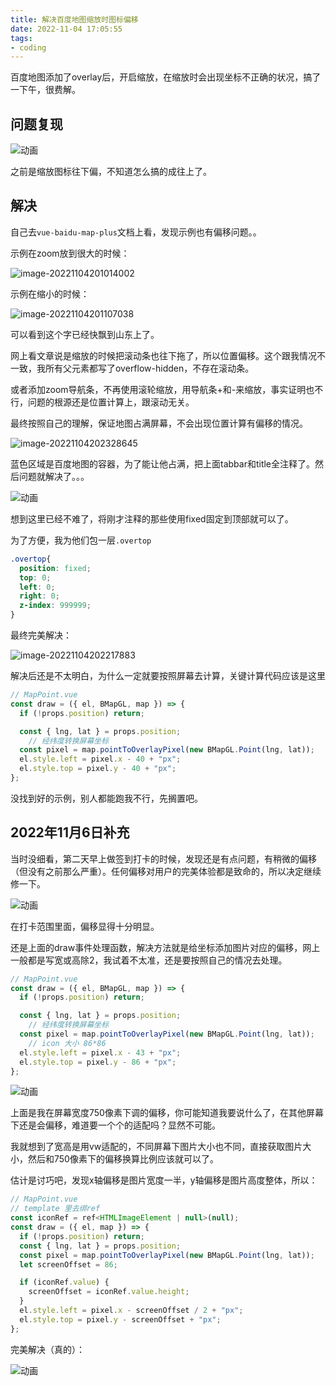 ```yaml
---
title: 解决百度地图缩放时图标偏移
date: 2022-11-04 17:05:55
tags:
- coding
---
```


百度地图添加了overlay后，开启缩放，在缩放时会出现坐标不正确的状况，搞了一下午，很费解。

<!--more-->

## 问题复现

![动画](解决百度地图缩放时图标偏移/动画.gif)

之前是缩放图标往下偏，不知道怎么搞的成往上了。



## 解决

自己去`vue-baidu-map-plus`文档上看，发现示例也有偏移问题。。

示例在zoom放到很大的时候：

![image-20221104201014002](解决百度地图缩放时图标偏移/image-20221104201014002.png)

示例在缩小的时候：

![image-20221104201107038](解决百度地图缩放时图标偏移/image-20221104201107038.png)

可以看到这个字已经快飘到山东上了。





网上看文章说是缩放的时候把滚动条也往下拖了，所以位置偏移。这个跟我情况不一致，我所有父元素都写了overflow-hidden，不存在滚动条。

或者添加zoom导航条，不再使用滚轮缩放，用导航条+和-来缩放，事实证明也不行，问题的根源还是位置计算上，跟滚动无关。





最终按照自己的理解，保证地图占满屏幕，不会出现位置计算有偏移的情况。

![image-20221104202328645](解决百度地图缩放时图标偏移/image-20221104202328645.png)

蓝色区域是百度地图的容器，为了能让他占满，把上面tabbar和title全注释了。然后问题就解决了。。。

![动画](解决百度地图缩放时图标偏移/动画-1667564270596.gif)

想到这里已经不难了，将刚才注释的那些使用fixed固定到顶部就可以了。

为了方便，我为他们包一层`.overtop`

```css
.overtop{
  position: fixed;
  top: 0;
  left: 0;
  right: 0;
  z-index: 999999;
}
```

最终完美解决：

![image-20221104202217883](解决百度地图缩放时图标偏移/image-20221104202217883.png)

解决后还是不太明白，为什么一定就要按照屏幕去计算，关键计算代码应该是这里

```javascript
// MapPoint.vue
const draw = ({ el, BMapGL, map }) => {
  if (!props.position) return;

  const { lng, lat } = props.position;
	// 经纬度转换屏幕坐标
  const pixel = map.pointToOverlayPixel(new BMapGL.Point(lng, lat));
  el.style.left = pixel.x - 40 + "px";
  el.style.top = pixel.y - 40 + "px";
};
```

没找到好的示例，别人都能跑我不行，先搁置吧。



## 2022年11月6日补充

当时没细看，第二天早上做签到打卡的时候，发现还是有点问题，有稍微的偏移（但没有之前那么严重）。任何偏移对用户的完美体验都是致命的，所以决定继续修一下。

![动画](解决百度地图缩放时图标偏移/动画-1667707141136.gif)

在打卡范围里面，偏移显得十分明显。

还是上面的draw事件处理函数，解决方法就是给坐标添加图片对应的偏移，网上一般都是写宽或高除2，我试着不太准，还是要按照自己的情况去处理。

```javascript
// MapPoint.vue
const draw = ({ el, BMapGL, map }) => {
  if (!props.position) return;

  const { lng, lat } = props.position;
	// 经纬度转换屏幕坐标
  const pixel = map.pointToOverlayPixel(new BMapGL.Point(lng, lat));
  	// icon 大小 86*86
  el.style.left = pixel.x - 43 + "px";
  el.style.top = pixel.y - 86 + "px";
};
```

![动画](解决百度地图缩放时图标偏移/动画-1667707575644.gif)

上面是我在屏幕宽度750像素下调的偏移，你可能知道我要说什么了，在其他屏幕下还是会偏移，难道要一个个的适配吗？显然不可能。



我就想到了宽高是用vw适配的，不同屏幕下图片大小也不同，直接获取图片大小，然后和750像素下的偏移换算比例应该就可以了。

估计是讨巧吧，发现x轴偏移是图片宽度一半，y轴偏移是图片高度整体，所以：

```javascript
// MapPoint.vue
// template 里去绑ref
const iconRef = ref<HTMLImageElement | null>(null);
const draw = ({ el, map }) => {
  if (!props.position) return;
  const { lng, lat } = props.position;
  const pixel = map.pointToOverlayPixel(new BMapGL.Point(lng, lat));
  let screenOffset = 86;

  if (iconRef.value) {
    screenOffset = iconRef.value.height;
  }
  el.style.left = pixel.x - screenOffset / 2 + "px";
  el.style.top = pixel.y - screenOffset + "px";
};
```

完美解决（真的）：

![动画](解决百度地图缩放时图标偏移/动画-1667708124902.gif)